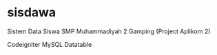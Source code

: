 # sisdawa
Sistem Data Siswa SMP Muhammadiyah 2 Gamping (Project Aplikom 2)

Codeigniter
MySQL
Datatable
